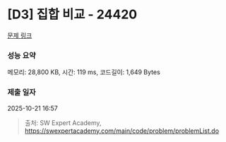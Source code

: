 # [D3] 집합 비교 - 24420 

[문제 링크](https://swexpertacademy.com/main/code/problem/problemDetail.do?contestProbId=AZcKaddqidnHBITY) 

### 성능 요약

메모리: 28,800 KB, 시간: 119 ms, 코드길이: 1,649 Bytes

### 제출 일자

2025-10-21 16:57



> 출처: SW Expert Academy, https://swexpertacademy.com/main/code/problem/problemList.do